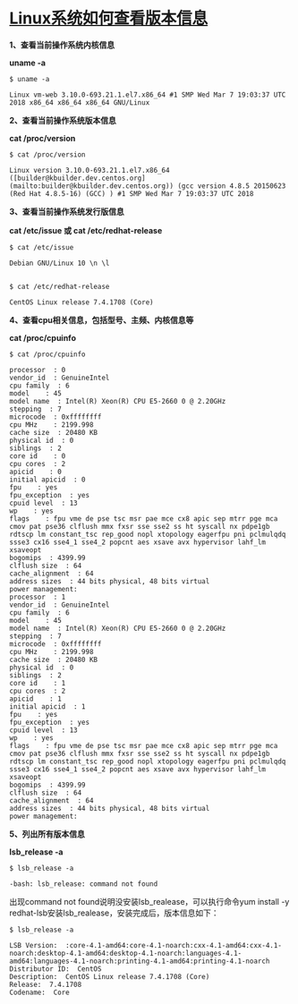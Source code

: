 # [Linux系统如何查看版本信息](https://www.cnblogs.com/sunshineliulu/p/8984704.html)

**1、查看当前操作系统内核信息**

**uname -a**

```
$ uname -a

Linux vm-web 3.10.0-693.21.1.el7.x86_64 #1 SMP Wed Mar 7 19:03:37 UTC 2018 x86_64 x86_64 x86_64 GNU/Linux
```

 

**2、查看当前操作系统版本信息**

**cat /proc/version**

```
$ cat /proc/version

Linux version 3.10.0-693.21.1.el7.x86_64 ([builder@kbuilder.dev.centos.org](mailto:builder@kbuilder.dev.centos.org)) (gcc version 4.8.5 20150623 (Red Hat 4.8.5-16) (GCC) ) #1 SMP Wed Mar 7 19:03:37 UTC 2018
```

 

**3、查看当前操作系统发行版信息**

**cat /etc/issue 或 cat /etc/redhat-release**

```
$ cat /etc/issue

Debian GNU/Linux 10 \n \l

 
$ cat /etc/redhat-release

CentOS Linux release 7.4.1708 (Core)
```

 

**4、查看cpu相关信息，包括型号、主频、内核信息等**

**cat /proc/cpuinfo**

```
$ cat /proc/cpuinfo

processor  : 0
vendor_id  : GenuineIntel
cpu family  : 6
model    : 45
model name  : Intel(R) Xeon(R) CPU E5-2660 0 @ 2.20GHz
stepping  : 7
microcode  : 0xffffffff
cpu MHz    : 2199.998
cache size  : 20480 KB
physical id  : 0
siblings  : 2
core id    : 0
cpu cores  : 2
apicid    : 0
initial apicid  : 0
fpu    : yes
fpu_exception  : yes
cpuid level  : 13
wp    : yes
flags    : fpu vme de pse tsc msr pae mce cx8 apic sep mtrr pge mca cmov pat pse36 clflush mmx fxsr sse sse2 ss ht syscall nx pdpe1gb rdtscp lm constant_tsc rep_good nopl xtopology eagerfpu pni pclmulqdq ssse3 cx16 sse4_1 sse4_2 popcnt aes xsave avx hypervisor lahf_lm xsaveopt
bogomips  : 4399.99
clflush size  : 64
cache_alignment  : 64
address sizes  : 44 bits physical, 48 bits virtual
power management:
processor  : 1
vendor_id  : GenuineIntel
cpu family  : 6
model    : 45
model name  : Intel(R) Xeon(R) CPU E5-2660 0 @ 2.20GHz
stepping  : 7
microcode  : 0xffffffff
cpu MHz    : 2199.998
cache size  : 20480 KB
physical id  : 0
siblings  : 2
core id    : 1
cpu cores  : 2
apicid    : 1
initial apicid  : 1
fpu    : yes
fpu_exception  : yes
cpuid level  : 13
wp    : yes
flags    : fpu vme de pse tsc msr pae mce cx8 apic sep mtrr pge mca cmov pat pse36 clflush mmx fxsr sse sse2 ss ht syscall nx pdpe1gb rdtscp lm constant_tsc rep_good nopl xtopology eagerfpu pni pclmulqdq ssse3 cx16 sse4_1 sse4_2 popcnt aes xsave avx hypervisor lahf_lm xsaveopt
bogomips  : 4399.99
clflush size  : 64
cache_alignment  : 64
address sizes  : 44 bits physical, 48 bits virtual
power management:
```

 

**5、列出所有版本信息**

**lsb_release -a**

```
$ lsb_release -a

-bash: lsb_release: command not found
```

出现command not found说明没安装lsb_realease，可以执行命令yum install -y redhat-lsb安装lsb_realease，安装完成后，版本信息如下：

```
$ lsb_release -a

LSB Version:  :core-4.1-amd64:core-4.1-noarch:cxx-4.1-amd64:cxx-4.1-noarch:desktop-4.1-amd64:desktop-4.1-noarch:languages-4.1-amd64:languages-4.1-noarch:printing-4.1-amd64:printing-4.1-noarch
Distributor ID:  CentOS
Description:  CentOS Linux release 7.4.1708 (Core)
Release:  7.4.1708
Codename:  Core
```
